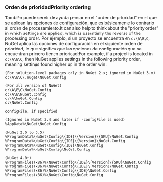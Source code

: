 ### <a name="priority-ordering"></a><span data-ttu-id="bacd0-101">Orden de prioridad</span><span class="sxs-lookup"><span data-stu-id="bacd0-101">Priority ordering</span></span>

<span data-ttu-id="bacd0-102">También puede servir de ayuda pensar en el "orden de prioridad" en el que se aplican las opciones de configuración, que es básicamente lo contrario al orden de procesamiento.</span><span class="sxs-lookup"><span data-stu-id="bacd0-102">It can also help to think about the "priority order" in which settings are applied, which is essentially the reverse of the processing order.</span></span> <span data-ttu-id="bacd0-103">Por ejemplo, si un proyecto se encuentra en `c:\A\B\C`, NuGet aplica las opciones de configuración en el siguiente orden de prioridad, lo que significa que las opciones de configuración que se encuentran primero tienen prioridad:</span><span class="sxs-lookup"><span data-stu-id="bacd0-103">For example, if a project is located in `c:\A\B\C`, then NuGet applies settings in the following priority order, meaning settings found higher up in the order win:</span></span>

    (For solution-level packages only in NuGet 2.x; ignored in NuGet 3.x)
    c:\A\B\C\.nuget\NuGet.Config

    (For all version of NuGet)
    c:\A\B\C\NuGet.Config
    c:\A\B\NuGet.Config
    c:\A\NuGet.Config
    c:\NuGet.Config

    configFile, if specified

    (Ignored in NuGet 3.4 and later if -configFile is used)
    %AppData%\NuGet\NuGet.Config

    (NuGet 2.6 to 3.5)
    %ProgramData%\NuGet\Config\{IDE}\{Version}\{SKU}\NuGet.Config
    %ProgramData%\NuGet\Config\{IDE}\{Version}\NuGet.Config
    %ProgramData%\NuGet\Config\{IDE}\NuGet.Config
    %ProgramData%\NuGet\Config\NuGet.Config

    (NuGet 4.0+)
    %ProgramFiles(x86)%\NuGet\Config\{IDE}\{Version}\{SKU}\NuGet.Config
    %ProgramFiles(x86)%\NuGet\Config\{IDE}\{Version}\NuGet.Config
    %ProgramFiles(x86)%\NuGet\Config\{IDE}\NuGet.Config
    %ProgramFiles(x86)%\NuGet\Config\NuGet.Config